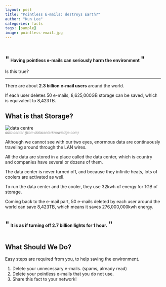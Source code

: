 ```yaml
---
layout: post
title: "Pointless E-mails: destroys Earth?"
author: "Kun Lee"
categories: facts
tags: [sample]
image: pointless-email.jpg
---
```


<h1 style="font-size: 24; display:inline-block;">"</h1> 
<p style="display:inline-block; font-weight: bold;">Having pointless e-mails can seriously harm the environment</p>
<h1 style="font-size: 24; margin-bottom:0; display:inline-block;">"</h1>

<p style="margin-top: 0;">Is this true?</p>

---

There are about **2.3 billion e-mail users** around the world.

<p style="margin-top: 0;">If each user deletes 50 e-mails, 8,625,000GB storage can be saved, which is equivalent to 8,423TB.</p>

## What is that Storage?

![data centre](https://www.datacenterknowledge.com/sites/datacenterknowledge.com/files/styles/article_featured_retina/public/Data-Center-Racks_0.jpg?itok=cHpNkyE_)

<p style="font-size: 11px;
    font-style: italic;
    margin-top: -14px;
    color: grey;">data center (from datacenterknowledge.com)</p>

<p>Although we cannot see with our two eyes, enormous data are continuously traveling around through the LAN wires.</p>

<p style="margin-bottom: 0; margin-top: 0;">All the data are stored in a place called the data center, which is country and companies have several or dozens of them.</p>

<p>The data center is never turned off, and because they infinite heats, lots of coolers are activated as well.</p>

To run the data center and the cooler, they use 32kwh of energy for 1GB of storage.

<p style="margin-bottom: 0;">Coming back to the e-mail part, 50 e-mails deleted by each user around the world can save 8,423TB, which means it saves 276,000,000kwh energy.</p>

<h1 style="font-size: 24; display:inline-block;">"</h1>
<p style="display:inline-block; font-weight: bold;">It is as if turning off 2.7 billion lights for 1 hour.</p>
<h1 style="font-size: 24; margin-bottom:0; display:inline-block;">"</h1>

## What Should We Do?

Easy steps are required from you, to help saving the environment.

1. Delete your unnecessary e-mails. (spams, already read)
2. Delete your pointless e-mails that you do not use.
3. Share this fact to your network!

[^1]: Citation:
[^2]: 지금 당신이 쌓인 이메일을 지워야 하는 이유｜크랩" YouTube, uploaded by KLAB, 28 April 2020, https://www.youtube.com/watch?v=4aS7fNUG9Ps&t=44s
